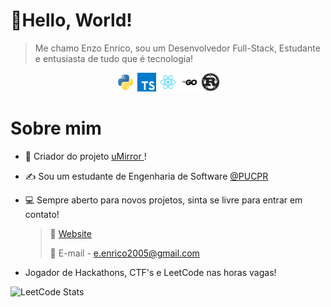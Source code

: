 # 👋Hello, World!
> Me chamo Enzo Enrico, sou um Desenvolvedor Full-Stack, Estudante e entusiasta de tudo que é tecnologia!

<div align="center">
<img height="30" src="https://raw.githubusercontent.com/devicons/devicon/master/icons/python/python-original.svg">
<img height="30" src="https://raw.githubusercontent.com/github/explore/80688e429a7d4ef2fca1e82350fe8e3517d3494d/topics/typescript/typescript.png">
<img height="30" src="https://raw.githubusercontent.com/github/explore/80688e429a7d4ef2fca1e82350fe8e3517d3494d/topics/react/react.png">
<img height="30" src="https://raw.githubusercontent.com/github/explore/80688e429a7d4ef2fca1e82350fe8e3517d3494d/topics/go/go.png">
<img height="30" src="https://raw.githubusercontent.com/github/explore/80688e429a7d4ef2fca1e82350fe8e3517d3494d/topics/rust/rust.png">
</div>

# Sobre mim
* 👾 Criador do projeto <a href="https://github.com/enzoenrico/uMirrorSoftware"> uMirror </a>!
* ✍️ Sou um estudante de Engenharia de Software <a href="https://www.pucpr.br/cursos-graduacao/engenharia-de-software/">@PUCPR </a>
* 💻 Sempre aberto para novos projetos, sinta se livre para entrar em contato!
  > 💾 [Website](https://enzoenrico.vercel.app)
  >
  > 📧 E-mail - e.enrico2005@gmail.com
  >

* Jogador de Hackathons, CTF's e LeetCode nas horas vagas!
  
 ![LeetCode Stats](https://leetcard.jacoblin.cool/potanha?theme=dark&font=Roboto&ext=activity)


